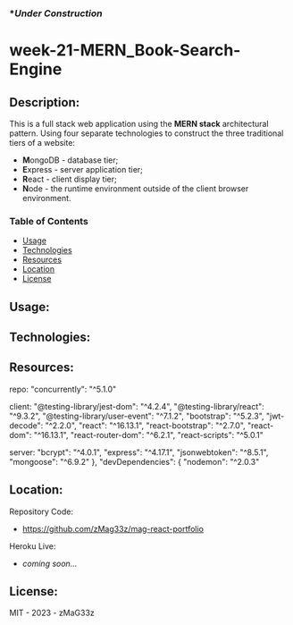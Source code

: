 ### ****Under Construction***
# week-21-MERN_Book-Search-Engine

## Description:

This is a full stack web application using the **MERN stack** architectural pattern. Using four separate technologies to construct the three traditional tiers of a website:
  - **M**ongoDB - database tier;
  - **E**xpress - server application tier;
  - **R**eact - client display tier;
  - **N**ode - the runtime environment outside of the client browser environment.

### Table of Contents
 - [Usage](#usage)
 - [Technologies](#technologies)
 - [Resources](#resources)
 - [Location](#location)
 - [License](#license)


## Usage:



## Technologies:



## Resources:
repo:
"concurrently": "^5.1.0"

client:
"@testing-library/jest-dom": "^4.2.4",
"@testing-library/react": "^9.3.2",
"@testing-library/user-event": "^7.1.2",
"bootstrap": "^5.2.3",
"jwt-decode": "^2.2.0",
"react": "^16.13.1",
"react-bootstrap": "^2.7.0",
"react-dom": "^16.13.1",
"react-router-dom": "^6.2.1",
"react-scripts": "^5.0.1"

server:
"bcrypt": "^4.0.1",
"express": "^4.17.1",
"jsonwebtoken": "^8.5.1",
"mongoose": "^6.9.2"
},
"devDependencies": {
"nodemon": "^2.0.3"



## Location:

Repository Code:
 - https://github.com/zMag33z/mag-react-portfolio

Heroku Live:
 - *coming soon...*

## License:

MIT - 2023 - zMaG33z

